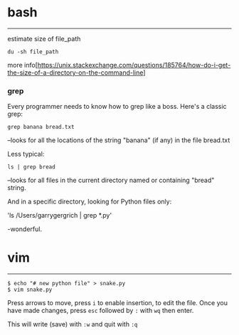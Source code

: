 # bash

---------


estimate size of file_path

`du -sh file_path`

more info[https://unix.stackexchange.com/questions/185764/how-do-i-get-the-size-of-a-directory-on-the-command-line]


### grep

Every programmer needs to know how to grep like a boss. Here's a classic grep:

`grep banana bread.txt`

–looks for all the locations of the string "banana" (if any) in the file bread.txt

Less typical:

`ls | grep bread`

–looks for all files in the current directory named or containing "bread" string.

And in a specific directory, looking for Python files only:

'ls /Users/garrygergrich | grep *.py'

-wonderful.



# vim

----------

    $ echo "# new python file" > snake.py
    $ vim snake.py


Press arrows to move, press `i` to enable insertion, to edit the file. Once you have made changes, press `esc` followed by `:` with `wq` then enter.

This will write (save) with `:w` and quit with `:q`















